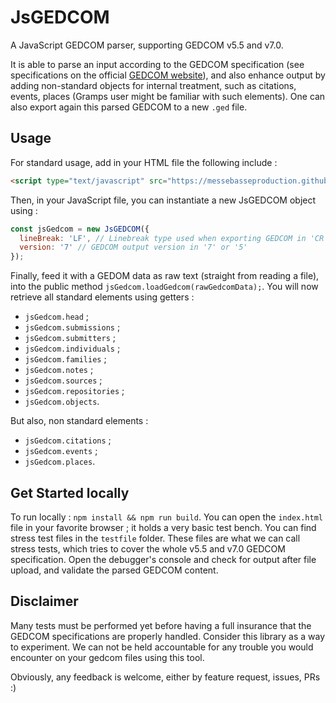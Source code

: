 # JsGEDCOM

A JavaScript GEDCOM parser, supporting GEDCOM v5.5 and v7.0.

It is able to parse an input according to the GEDCOM specification (see specifications on the official [GEDCOM website](https://gedcom.io/specs/)), and also enhance output by adding non-standard objects for internal treatment, such as citations, events, places (Gramps user might be familiar with such elements). One can also export again this parsed GEDCOM to a new `.ged` file.

## Usage

For standard usage, add in your HTML file the following include :

```html
<script type="text/javascript" src="https://messebasseproduction.github.io/JsGEDCOM/dist/JsGEDCOM.bundle.js"></script>
``` 

Then, in your JavaScript file, you can instantiate a new JsGEDCOM object using :
```Javascript
const jsGedcom = new JsGEDCOM({
  lineBreak: 'LF', // Linebreak type used when exporting GEDCOM in 'CR' or 'CR LF' or 'LF',
  version: '7' // GEDCOM output version in '7' or '5'
});
```

Finally, feed it with a GEDOM data as raw text (straight from reading a file), into the public method `jsGedcom.loadGedcom(rawGedcomData);`. You will now retrieve all standard elements using getters : 
- `jsGedcom.head` ;
- `jsGedcom.submissions` ;
- `jsGedcom.submitters` ;
- `jsGedcom.individuals` ;
- `jsGedcom.families` ;
- `jsGedcom.notes` ;
- `jsGedcom.sources` ;
- `jsGedcom.repositories` ;
- `jsGedcom.objects`.

 But also, non standard elements :
- `jsGedcom.citations` ;
- `jsGedcom.events` ;
- `jsGedcom.places`.

## Get Started locally

To run locally : `npm install && npm run build`. You can open the `index.html` file in your favorite browser ; it holds a very basic test bench. You can find stress test files in the `testfile` folder. These files are what we can call stress tests, which tries to cover the whole v5.5 and v7.0 GEDCOM specification. Open the debugger's console and check for output after file upload, and validate the parsed GEDCOM content.

## Disclaimer

Many tests must be performed yet before having a full insurance that the GEDCOM specifications are properly handled. Consider this library as a way to experiment. We can not be held accountable for any trouble you would encounter on your gedcom files using this tool.

Obviously, any feedback is welcome, either by feature request, issues, PRs :)
